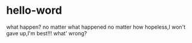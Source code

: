 # hello-word
what happen?
no matter what happened no matter how hopeless,I won't gave up,I'm best!!!
what' wrong?
